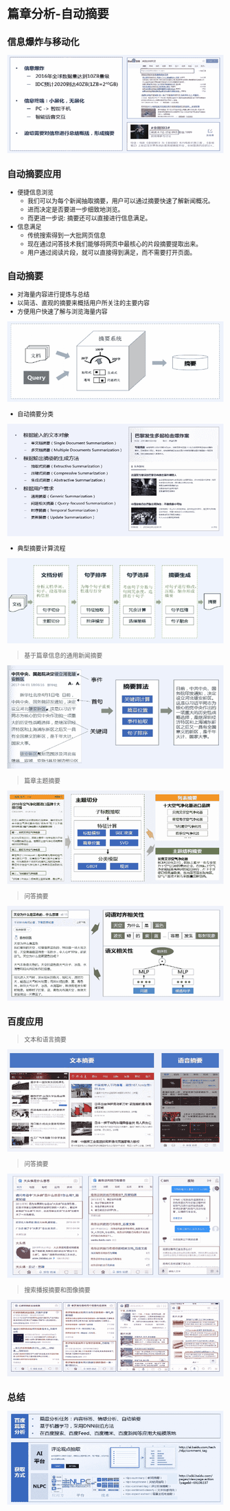 # 篇章分析-自动摘要

## 信息爆炸与移动化

![](img/3.4.篇章分析-自动摘要/信息爆炸与移动化.jpg)

## 自动摘要应用

* 便捷信息浏览
    * 我们可以为每个新闻抽取摘要，用户可以通过摘要快速了解新闻概况。
    * 进而决定是否要进一步细致地浏览。
    * 而更进一步说: 摘要还可以直接进行信息满足。
* 信息满足
    * 传统搜索得到一大批网页信息
    * 现在通过问答技术我们能够将网页中最核心的片段摘要提取出来。
    * 用户通过阅读片段，就可以直接得到满足，而不需要打开页面。

## 自动摘要

* 对海量内容进行提炼与总结
* 以简洁、直观的摘要来概括用户所关注的主要内容
* 方便用户快速了解与浏览海量内容

![](img//3.4.篇章分析-自动摘要/摘要系统.jpg)

* 自动摘要分类

![](img/3.4.篇章分析-自动摘要/自动摘要分类.jpg)

* 典型摘要计算流程

![](img/3.4.篇章分析-自动摘要/典型摘要计算流程.jpg)

> 基于篇章信息的通用新闻摘要

![](img/3.4.篇章分析-自动摘要/基于篇章信息的通用新闻摘要.jpg)

> 篇章主题摘要

![](img/3.4.篇章分析-自动摘要/篇章主题摘要.jpg)

> 问答摘要

![](img/3.4.篇章分析-自动摘要/问答摘要.jpg)

## 百度应用

> 文本和语言摘要

![](img/3.4.篇章分析-自动摘要/百度应用文本和语言摘要.jpg)

> 问答摘要

![](img/3.4.篇章分析-自动摘要/百度应用问答摘要.jpg)

> 搜索播报摘要和图像摘要

![](img/3.4.篇章分析-自动摘要/百度应用搜索播报摘要和图像摘要.jpg)

## 总结

![](img/3.4.篇章分析-自动摘要/总结.jpg)

